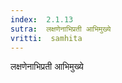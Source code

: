 ```yaml
---
index:  2.1.13
sutra:  लक्षणेनाभिप्रती आभिमुख्ये
vritti:  samhita 
---
```


लक्षणेनाभिप्रती आभिमुख्ये

